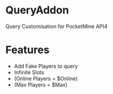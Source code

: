 # QueryAddon
Query Customisation for PocketMine API4
# Features
- Add Fake Players to query
- Infinite Slots
 - (Online Players = $Online)
 -  (Max Players = $Max)

